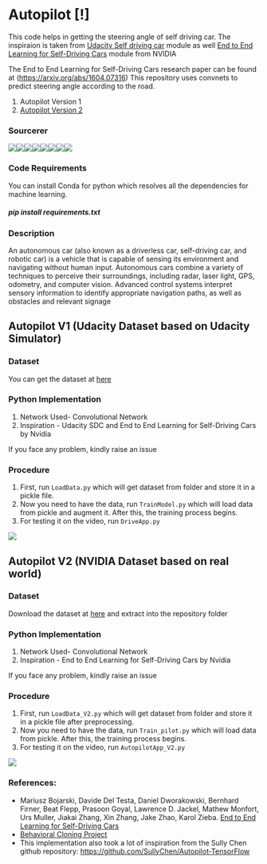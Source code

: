 # Autopilot [!]

This code helps in getting the steering angle of self driving car. The inspiraion is taken from [Udacity Self driving car](https://github.com/udacity/CarND-Behavioral-Cloning-P3) module as well [End to End Learning for Self-Driving Cars](https://devblogs.nvidia.com/deep-learning-self-driving-cars/) module from NVIDIA

The End to End Learning for Self-Driving Cars research paper can be found at (https://arxiv.org/abs/1604.07316)
This repository uses convnets to predict steering angle according to the road. 

1) Autopilot Version 1
2) [Autopilot Version 2](https://github.com/akshaybahadur21/Autopilot/tree/master/Autopilot_V2)

### Sourcerer
[![](https://sourcerer.io/fame/akshaybahadur21/akshaybahadur21/Autopilot/images/0)](https://sourcerer.io/fame/akshaybahadur21/akshaybahadur21/Autopilot/links/0)[![](https://sourcerer.io/fame/akshaybahadur21/akshaybahadur21/Autopilot/images/1)](https://sourcerer.io/fame/akshaybahadur21/akshaybahadur21/Autopilot/links/1)[![](https://sourcerer.io/fame/akshaybahadur21/akshaybahadur21/Autopilot/images/2)](https://sourcerer.io/fame/akshaybahadur21/akshaybahadur21/Autopilot/links/2)[![](https://sourcerer.io/fame/akshaybahadur21/akshaybahadur21/Autopilot/images/3)](https://sourcerer.io/fame/akshaybahadur21/akshaybahadur21/Autopilot/links/3)[![](https://sourcerer.io/fame/akshaybahadur21/akshaybahadur21/Autopilot/images/4)](https://sourcerer.io/fame/akshaybahadur21/akshaybahadur21/Autopilot/links/4)[![](https://sourcerer.io/fame/akshaybahadur21/akshaybahadur21/Autopilot/images/5)](https://sourcerer.io/fame/akshaybahadur21/akshaybahadur21/Autopilot/links/5)[![](https://sourcerer.io/fame/akshaybahadur21/akshaybahadur21/Autopilot/images/6)](https://sourcerer.io/fame/akshaybahadur21/akshaybahadur21/Autopilot/links/6)[![](https://sourcerer.io/fame/akshaybahadur21/akshaybahadur21/Autopilot/images/7)](https://sourcerer.io/fame/akshaybahadur21/akshaybahadur21/Autopilot/links/7)

### Code Requirements
You can install Conda for python which resolves all the dependencies for machine learning.

##### pip install requirements.txt

### Description
An autonomous car (also known as a driverless car, self-driving car, and robotic car) is a vehicle that is capable of sensing its environment and navigating without human input. Autonomous cars combine a variety of techniques to perceive their surroundings, including radar, laser light, GPS, odometry, and computer vision. Advanced control systems interpret sensory information to identify appropriate navigation paths, as well as obstacles and relevant signage

## Autopilot V1 (Udacity Dataset based on Udacity Simulator)

### Dataset
You can get the dataset at [here](https://d17h27t6h515a5.cloudfront.net/topher/2016/December/584f6edd_data/data.zip)

### Python  Implementation

1) Network Used- Convolutional Network
2) Inspiration - Udacity SDC and End to End Learning for Self-Driving Cars by Nvidia

If you face any problem, kindly raise an issue

### Procedure

1) First, run `LoadData.py` which will get dataset from folder and store it in a pickle file.
2) Now you need to have the data, run `TrainModel.py` which will load data from pickle and augment it. After this, the training process begins.
3) For testing it on the video, run `DriveApp.py`

<img src="https://github.com/akshaybahadur21/Autopilot/blob/master/final.gif">

## Autopilot V2 (NVIDIA Dataset based on real world)

### Dataset
Download the dataset at [here](https://github.com/SullyChen/driving-datasets) and extract into the repository folder

### Python  Implementation

1) Network Used- Convolutional Network
2) Inspiration - End to End Learning for Self-Driving Cars by Nvidia

If you face any problem, kindly raise an issue

### Procedure

1) First, run `LoadData_V2.py` which will get dataset from folder and store it in a pickle file after preprocessing.
2) Now you need to have the data, run `Train_pilot.py` which will load data from pickle. After this, the training process begins.
3) For testing it on the video, run `AutopilotApp_V2.py`

<img src="https://github.com/akshaybahadur21/Autopilot/blob/master/v2.gif">

### References:
 
 - Mariusz Bojarski, Davide Del Testa, Daniel Dworakowski, Bernhard Firner, Beat Flepp, Prasoon Goyal, Lawrence D. Jackel, Mathew Monfort, Urs Muller, Jiakai Zhang, Xin Zhang, Jake Zhao, Karol Zieba. [End to End Learning for Self-Driving Cars](https://arxiv.org/abs/1604.07316)
 - [Behavioral Cloning Project](https://github.com/udacity/CarND-Behavioral-Cloning-P3) 
 - This implementation also took a lot of inspiration from the Sully Chen github repository: https://github.com/SullyChen/Autopilot-TensorFlow  





